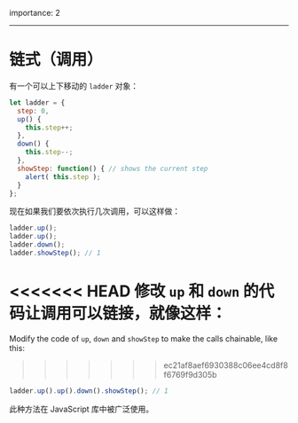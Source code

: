 importance: 2

---

# 链式（调用）

有一个可以上下移动的 `ladder` 对象：

```js
let ladder = {
  step: 0,
  up() { 
    this.step++;
  },
  down() { 
    this.step--;
  },
  showStep: function() { // shows the current step
    alert( this.step );
  }
};
```

现在如果我们要依次执行几次调用，可以这样做：

```js
ladder.up();
ladder.up();
ladder.down();
ladder.showStep(); // 1
```

<<<<<<< HEAD
修改 `up` 和 `down` 的代码让调用可以链接，就像这样：
=======
Modify the code of `up`, `down` and `showStep` to make the calls chainable, like this:
>>>>>>> ec21af8aef6930388c06ee4cd8f8f6769f9d305b

```js
ladder.up().up().down().showStep(); // 1
```

此种方法在 JavaScript 库中被广泛使用。
